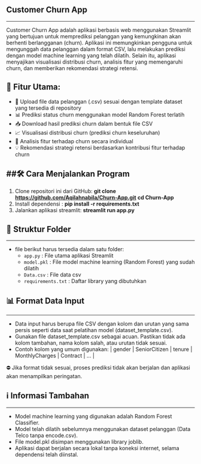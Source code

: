 ## Customer Churn App
----------------
Customer Churn App adalah aplikasi berbasis web menggunakan Streamlit yang bertujuan untuk memprediksi pelanggan yang kemungkinan akan berhenti berlangganan (churn). Aplikasi ini memungkinkan pengguna untuk mengunggah data pelanggan dalam format CSV, lalu melakukan prediksi dengan model machine learning yang telah dilatih. Selain itu, aplikasi menyajikan visualisasi distribusi churn, analisis fitur yang memengaruhi churn, dan memberikan rekomendasi strategi retensi.

## 🚀 Fitur Utama:
- 📂 Upload file data pelanggan (.csv) sesuai dengan template dataset yang tersedia di repository
- 📊 Prediksi status churn menggunakan model Random Forest terlatih
- 📥 Download hasil prediksi churn dalam bentuk file CSV
- 📈 Visualisasi distribusi churn (prediksi churn keseluruhan)
- 🧩 Analisis fitur terhadap churn secara individual
- 💡 Rekomendasi strategi retensi berdasarkan kontribusi fitur terhadap churn

##🛠️ Cara Menjalankan Program
------------------------
1. Clone repositori ini dari GitHub:
   **git clone https://github.com/Aqilahnabila/Churn-App.git**
   **cd Churn-App**
2. Install dependensi : 
   **pip install -r requirements.txt**
4. Jalankan aplikasi streamlit:
   **streamlit run app.py**

## 📁 Struktur Folder
---------------
- file berikut harus tersedia dalam satu folder:
    - `app.py`               : File utama aplikasi Streamlit
    - `model.pkl`            : File model machine learning (Random Forest) yang sudah dilatih
    - `Data.csv`             : File data csv
    - `requirements.txt`     : Daftar library yang dibutuhkan

## 📊 Format Data Input
---------------
- Data input harus berupa file CSV dengan kolom dan urutan yang sama persis seperti data saat pelatihan model (dataset_template.csv).
- Gunakan file dataset_template.csv sebagai acuan. Pastikan tidak ada kolom tambahan, nama kolom salah, atau urutan tidak sesuai.
- Contoh kolom yang umum digunakan:
| gender | SeniorCitizen | tenure | MonthlyCharges | Contract | ... |

⛔ Jika format tidak sesuai, proses prediksi tidak akan berjalan dan aplikasi akan menampilkan peringatan.

## ℹ️ Informasi Tambahan
------------------
- Model machine learning yang digunakan adalah Random Forest Classifier.
- Model telah dilatih sebelumnya menggunakan dataset pelanggan (Data Telco tanpa encode.csv).
- File model.pkl disimpan menggunakan library joblib.
- Aplikasi dapat berjalan secara lokal tanpa koneksi internet, selama dependensi telah diinstal.

